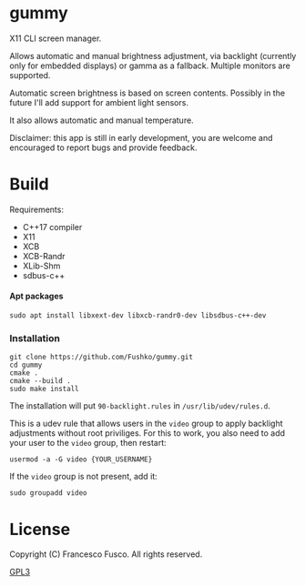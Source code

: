 # gummy

X11 CLI screen manager.

Allows automatic and manual brightness adjustment, via backlight (currently only for embedded displays) or gamma as a fallback. Multiple monitors are supported.

Automatic screen brightness is based on screen contents. Possibly in the future I'll add support for ambient light sensors.

It also allows automatic and manual temperature.

Disclaimer: this app is still in early development, you are welcome and encouraged to report bugs and provide feedback.

# Build

Requirements:

- C++17 compiler
- X11
- XCB
- XCB-Randr
- XLib-Shm
- sdbus-c++

#### Apt packages

`sudo apt install libxext-dev libxcb-randr0-dev libsdbus-c++-dev`

### Installation

```
git clone https://github.com/Fushko/gummy.git
cd gummy
cmake .
cmake --build .
sudo make install
```

The installation will put `90-backlight.rules` in `/usr/lib/udev/rules.d`.

This is a udev rule that allows users in the `video` group to apply backlight adjustments without root priviliges. For this to work, you also need to add your user to the `video` group, then restart:

```
usermod -a -G video {YOUR_USERNAME}
```

If the `video` group is not present, add it:

```
sudo groupadd video
```

# License

Copyright (C) Francesco Fusco. All rights reserved.

[GPL3](https://github.com/Fushko/gummy/blob/master/LICENSE)


